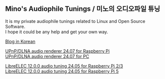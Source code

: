 ## Mino's Audiophile Tunings / 미노의 오디오파일 튜닝

It is my private audiophile tunings related to Linux and Open Source Software.  
I hope it could be any help and get your own way.

[Blog in Korean](https://blog.naver.com/parkmino45)

[UPnP/DLNA audio renderer 24.07 for Raspberry Pi](https://drive.google.com/file/d/1GG1wkAO5Gi4tqVY70J_5EYGZ_9gweYrm/view?usp=sharing)  
[UPnP/DLNA audio renderer 24.07 for PC](https://drive.google.com/file/d/1ohEHKOG66EdhuCd3J-cbPGXuodfdZr-o/view?usp=sharing)

[LibreELEC 12.0.0 audio tuning 24.05 for Raspberry Pi 2/3](https://drive.google.com/file/d/1Oc5cxkNEKLVS5Y1H3HQ62kgKmvelTRRa/view?usp=sharing)  
[LibreELEC 12.0.0 audio tuning 24.05 for Raspberry Pi 5](https://drive.google.com/file/d/1sU74onLAwDIlVrjtVJF4EWpmrCGxtJEB/view?usp=sharing)
